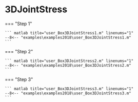 # 3DJointStress

=== "Step 1"

    ``` matlab title="user_Box3DJointStress1.m" linenums="1"
    --8<-- "examples\examples2018\user_Box3DJointStress1.m"
    ```

=== "Step 2"

    ``` matlab title="user_Box3DJointStress2.m" linenums="1"
    --8<-- "examples\examples2018\user_Box3DJointStress2.m"
    ```

=== "Step 3"

    ``` matlab title="user_Box3DJointStress3.m" linenums="1"
    --8<-- "examples\examples2018\user_Box3DJointStress3.m"
    ```


